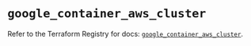 # `google_container_aws_cluster`

Refer to the Terraform Registry for docs: [`google_container_aws_cluster`](https://registry.terraform.io/providers/hashicorp/google/5.11.0/docs/resources/container_aws_cluster).

